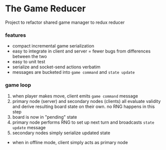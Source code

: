 # The Game Reducer
Project to refactor shared game manager to redux reducer

### features
- compact incremental game serialization
- easy to integrate in client and server = fewer bugs from differences between the two
- easy to unit test
- serialize and socket-send actions verbatim
- messages are bucketed into `game command` and `state update`

### game loop
1. when player makes move, client emits `game command` message
2.  primary node (server) and secondary nodes (clients) all evaluate validity and derive resulting board state on their own. no RNG happens in this step
3. board is now in "pending" state
4. primary node performs RNG to set up next turn and broadcasts `state update` message
5. secondary nodes simply serialize updated state
- when in offline mode, client simply acts as primary node
